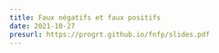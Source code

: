 ```yaml
---
title: Faux négatifs et faux positifs
date: 2021-10-27
presurl: https://progrt.github.io/fnfp/slides.pdf
---
```

